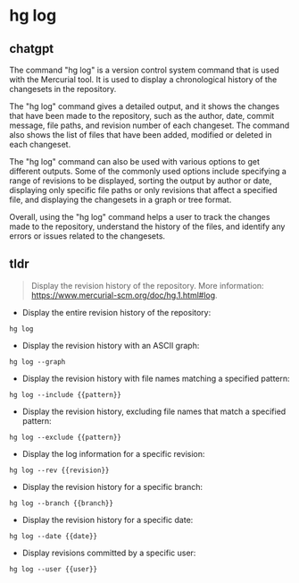 # hg log 
## chatgpt 
The command "hg log" is a version control system command that is used with the Mercurial tool. It is used to display a chronological history of the changesets in the repository. 

The "hg log" command gives a detailed output, and it shows the changes that have been made to the repository, such as the author, date, commit message, file paths, and revision number of each changeset. The command also shows the list of files that have been added, modified or deleted in each changeset.

The "hg log" command can also be used with various options to get different outputs. Some of the commonly used options include specifying a range of revisions to be displayed, sorting the output by author or date, displaying only specific file paths or only revisions that affect a specified file, and displaying the changesets in a graph or tree format.

Overall, using the "hg log" command helps a user to track the changes made to the repository, understand the history of the files, and identify any errors or issues related to the changesets. 

## tldr 
 
> Display the revision history of the repository.
> More information: <https://www.mercurial-scm.org/doc/hg.1.html#log>.

- Display the entire revision history of the repository:

`hg log`

- Display the revision history with an ASCII graph:

`hg log --graph`

- Display the revision history with file names matching a specified pattern:

`hg log --include {{pattern}}`

- Display the revision history, excluding file names that match a specified pattern:

`hg log --exclude {{pattern}}`

- Display the log information for a specific revision:

`hg log --rev {{revision}}`

- Display the revision history for a specific branch:

`hg log --branch {{branch}}`

- Display the revision history for a specific date:

`hg log --date {{date}}`

- Display revisions committed by a specific user:

`hg log --user {{user}}`
